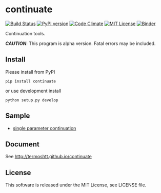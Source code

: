 continuate
==========

[![Build Status](https://travis-ci.org/termoshtt/continuate.svg?branch=master)](https://travis-ci.org/termoshtt/continuate)
[![PyPI version](https://badge.fury.io/py/continuate.svg)](https://badge.fury.io/py/continuate)
[![Code Climate](https://codeclimate.com/github/termoshtt/continuate/badges/gpa.svg)](https://codeclimate.com/github/termoshtt/continuate)
[![MIT License](http://img.shields.io/badge/license-MIT-blue.svg?style=flat)](LICENSE)
[![Binder](http://mybinder.org/badge.svg)](http://mybinder.org:/repo/termoshtt/continuate)

Continuation tools.

***CAUTION***: This program is alpha version. Fatal errors may be included.


Install
-------
Please install from PyPI

```command
pip install continuate
```

or use development install

```command
python setup.py develop
```

Sample
-------
- [single parameter continuation](sample/single_parameter.ipynb)

Document
---------
See http://termoshtt.github.io/continuate


License
-------
This software is released under the MIT License, see LICENSE file.
